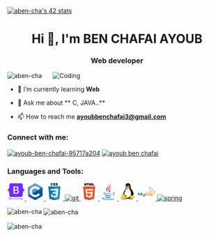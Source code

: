 <a href="https://github.com/oakoudad/badge42"><img src="https://badge.mediaplus.ma/darkblue/aben-cha" alt="aben-cha's 42 stats" /></a><h1 align="center">Hi 👋, I'm BEN CHAFAI AYOUB</h1>
<h3 align="center">Web developer</h3>
<img align="right" alt="Coding" width="400" src="https://img.freepik.com/free-photo/3d-rendering-kid-playing-digital-game_23-2150898496.jpg?w=2000">
<p align="left"> <img src="https://komarev.com/ghpvc/?username=aben-cha&label=Profile%20views&color=0e75b6&style=flat" alt="aben-cha" /> </p>

- 🌱 I’m currently learning **Web**

- 💬 Ask me about ** C, JAVA..**

- 📫 How to reach me **ayoubbenchafai3@gmail.com**

<h3 align="left">Connect with me:</h3>
<p align="left">
<a href="https://linkedin.com/in/ayoub-ben-chafai-95717a204" target="blank"><img align="center" src="https://raw.githubusercontent.com/rahuldkjain/github-profile-readme-generator/master/src/images/icons/Social/linked-in-alt.svg" alt="ayoub-ben-chafai-95717a204" height="30" width="40" /></a>
<a href="https://fb.com/ayoub ben chafai" target="blank"><img align="center" src="https://raw.githubusercontent.com/rahuldkjain/github-profile-readme-generator/master/src/images/icons/Social/facebook.svg" alt="ayoub ben chafai" height="30" width="40" /></a>
</p>

<h3 align="left">Languages and Tools:</h3>
<p align="left"> <a href="https://getbootstrap.com" target="_blank" rel="noreferrer"> <img src="https://raw.githubusercontent.com/devicons/devicon/master/icons/bootstrap/bootstrap-plain-wordmark.svg" alt="bootstrap" width="40" height="40"/> </a> <a href="https://www.cprogramming.com/" target="_blank" rel="noreferrer"> <img src="https://raw.githubusercontent.com/devicons/devicon/master/icons/c/c-original.svg" alt="c" width="40" height="40"/> </a> <a href="https://www.w3schools.com/css/" target="_blank" rel="noreferrer"> <img src="https://raw.githubusercontent.com/devicons/devicon/master/icons/css3/css3-original-wordmark.svg" alt="css3" width="40" height="40"/> </a> <a href="https://git-scm.com/" target="_blank" rel="noreferrer"> <img src="https://www.vectorlogo.zone/logos/git-scm/git-scm-icon.svg" alt="git" width="40" height="40"/> </a> <a href="https://www.w3.org/html/" target="_blank" rel="noreferrer"> <img src="https://raw.githubusercontent.com/devicons/devicon/master/icons/html5/html5-original-wordmark.svg" alt="html5" width="40" height="40"/> </a> <a href="https://www.java.com" target="_blank" rel="noreferrer"> <img src="https://raw.githubusercontent.com/devicons/devicon/master/icons/java/java-original.svg" alt="java" width="40" height="40"/> </a> <a href="https://www.linux.org/" target="_blank" rel="noreferrer"> <img src="https://raw.githubusercontent.com/devicons/devicon/master/icons/linux/linux-original.svg" alt="linux" width="40" height="40"/> </a> <a href="https://www.mysql.com/" target="_blank" rel="noreferrer"> <img src="https://raw.githubusercontent.com/devicons/devicon/master/icons/mysql/mysql-original-wordmark.svg" alt="mysql" width="40" height="40"/> </a> <a href="https://spring.io/" target="_blank" rel="noreferrer"> <img src="https://www.vectorlogo.zone/logos/springio/springio-icon.svg" alt="spring" width="40" height="40"/> </a> </p>

<p><img align="left" src="https://github-readme-stats.vercel.app/api/top-langs?username=aben-cha&show_icons=true&locale=en&layout=compact" alt="aben-cha" /></p>

<p>&nbsp;<img align="center" src="https://github-readme-stats.vercel.app/api?username=aben-cha&show_icons=true&locale=en" alt="aben-cha" /></p>

<p><img align="center" src="https://github-readme-streak-stats.herokuapp.com/?user=aben-cha&" alt="aben-cha" /></p>
